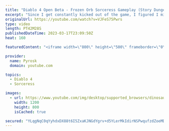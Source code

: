 ```yaml
---
title: "Diablo 4 Open Beta - Frozen Orb Sorceress Gameplay (Story Dungeon, No Commentary)"
excerpt: "Since I get constantly kicked out of the game, I figured I might release some random leveling gameplay, because why not :D. A bit ..."
originalUrl: https://youtube.com/watch?v=VJFeS75Pwrs
type: video
length: PT42M28S
publishedDateTime: 2023-03-17T23:09:50Z
heat: 160

featuredContent: "<iframe width=\"800\" height=\"500\" frameborder=\"0\" src=\"https://www.youtube.com/embed/VJFeS75Pwrs\" allow=\"accelerometer; autoplay; encrypted-media; gyroscope; picture-in-picture\" allowfullscreen></iframe>"

provider:
  name: Pyrosk
  domain: youtube.com

topics:
  - Diablo 4
  - Sorceress

images:
  - url: https://www.youtube.com/img/desktop/supported_browsers/dinosaur.png
    width: 1200
    height: 800
    isCached: true

secured: "YLqgNqC0qYyhdxDX88t6I5ZxaKJNGdYgrv+d5YLerMkIdirNSPwqufzdZoeMDKX/KyrOrIoP9PQC4n0RT1Ny825CqFoxWYxYfzAY2jATVqUzKGANlGwhzoc2wKxXNI4vUkNxy0SyGI5EsQiTAGJ/CyCcsNHBjk5J9BY7M8fw2sdLZru2xKE6DA0eBNVmqVwhsUtT9w+b15T1z02vA1njnAukdbAq7zYd7CajwahF38iWTgzeEssIK0pzztwfWT3j8HZbp/aFFA1q9lK5ihd5O2/E6N1giZxg3RlrNUxXP8WYeZqiIrZP+Q7VWubkZgUktx3SkjuoehbwAU612lP5exUPVrqZHz6Hu7hQPlm4C3WDrgmmcjitbeVjscbXHDKsx6jpAmsC9pnErooEmGi7rA==;Kp7InVSuZyUPuz1zjqAmCQ=="
---
```


